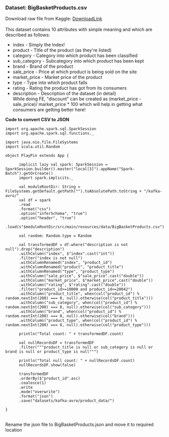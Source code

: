 ### Dataset: BigBasketProducts.csv
   Download raw file from Kaggle: <a href="https://www.kaggle.com/datasets/surajjha101/bigbasket-entire-product-list-28k-datapoints?select=BigBasket+Products.csv" target="new">DownloadLink</a>
   </br></br>This dataset contains 10 attributes with simple meaning and which are described as follows:
 - index - Simply the Index!
 - product - Title of the product (as they're listed)
 - category - Category into which product has been classified
 - sub_category - Subcategory into which product has been kept
 - brand - Brand of the product
 - sale_price - Price at which product is being sold on the site
 - market_price - Market price of the product
 - type - Type into which product falls
 - rating - Rating the product has got from its consumers
 - description - Description of the dataset (in detail)
   <br>While doing FE, "discount" can be created as (market_price - sale_price)/ market_price * 100 which will help
   in getting what consumers are getting better here!

**Code to convert CSV to JSON**
```
import org.apache.spark.sql.SparkSession
import org.apache.spark.sql.functions._

import java.nio.file.FileSystems
import scala.util.Random

object PlayPin extends App {

      implicit lazy val spark: SparkSession = SparkSession.builder().master("local[3]").appName("Spark-Batch").getOrCreate()
      import spark.implicits._
      
      val moduleRootDir: String = FileSystems.getDefault.getPath("").toAbsolutePath.toString + "/kafka-avro/"
      val df = spark
      .read
      .format("csv")
      .option("inferSchema", "true")
      .option("header", "true")
      .load(s"$moduleRootDir/src/main/resources/data/BigBasketProducts.csv")
      
      val random: Random.type = Random
      
      val transformedDF = df.where("description is not null").drop("description")
      .withColumn("index", $"index".cast("int"))
      .filter("index is not null")
      .withColumnRenamed("index", "product_id")
      .withColumnRenamed("product", "product_title")
      .withColumnRenamed("type", "product_type")
      .withColumn("sale_price", $"sale_price".cast("double"))
      .withColumn("market_price", $"market_price".cast("double"))
      .withColumn("rating", $"rating".cast("double"))
      .filter("product_id>=10000 and product_id<=20042")
      .withColumn("product_title", when(col("product_id") % random.nextInt(200) === 0, null).otherwise(col("product_title")))
      .withColumn("sub_category", when(col("product_id") % random.nextInt(200) === 0, null).otherwise(col("sub_category")))
      .withColumn("brand", when(col("product_id") % random.nextInt(200) === 0, null).otherwise(col("brand")))
      .withColumn("product_type", when(col("product_id") % random.nextInt(200) === 0, null).otherwise(col("product_type")))
      
      println("Total count: " + transformedDF.count)
      
      val nullRecordsDF = transformedDF
      .filter("""product_title is null or sub_category is null or brand is null or product_type is null""")
      
      println("Total null count: " + nullRecordsDF.count)
      nullRecordsDF.show(false)
      
      transformedDF
      .orderBy($"product_id".asc)
      .coalesce(1)
      .write
      .mode("overwrite")
      .format("json")
      .save("datasets/kafka-avro/product_data/")

}
```
</br>Rename the json file to BigBasketProducts.json and move it to required location